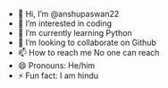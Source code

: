 - 👋 Hi, I’m @anshupaswan22
- 👀 I’m interested in coding
- 🌱 I’m currently learning Python
- 💞️ I’m looking to collaborate on Github
- 📫 How to reach me No one can reach
- 😄 Pronouns: He/him
- ⚡ Fun fact: I am hindu

<!---
anshupaswan22/anshupaswan22 is a ✨ special ✨ repository because its `README.md` (this file) appears on your GitHub profile.
You can click the Preview link to take a look at your changes.
--->
